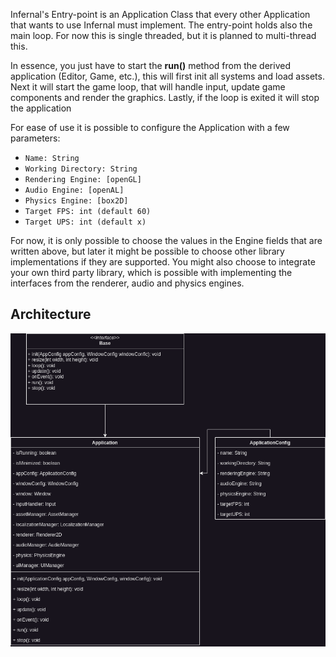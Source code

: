 Infernal's Entry-point is an Application Class that every other Application that wants to use Infernal must implement.
The entry-point holds also the main loop. For now this is single threaded, but it is planned to multi-thread this.

In essence, you just have to start the **run()** method from the derived application (Editor, Game, etc.), this will
first init all systems and load assets. Next it will start the game loop, that will handle input, update game components
and render the graphics. Lastly, if the loop is exited it will stop the application

For ease of use it is possible to configure the Application with a few parameters:

- ```Name: String```
- ```Working Directory: String```
- ```Rendering Engine: [openGL]```
- ```Audio Engine: [openAL]```
- ```Physics Engine: [box2D]```
- ```Target FPS: int (default 60)```
- ```Target UPS: int (default x)```

For now, it is only possible to choose the values in the Engine fields that are written above, but later it might be
possible to choose other library implementations if they are supported. You might also choose to integrate your own
third party library, which is possible with implementing the interfaces from the renderer, audio and physics engines.

## Architecture

![Entrypoint](../assets/images/diagrams/entrypoint.png)